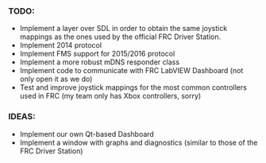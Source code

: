 ### TODO:

- Implement a layer over SDL in order to obtain the same joystick mappings as the ones used by the official FRC Driver Station.
- Implement 2014 protocol
- Implement FMS support for 2015/2016 protocol
- Implement a more robust mDNS responder class
- Implement code to communicate with FRC LabVIEW Dashboard (not only open it as we do)
- Test and improve joystick mappings for the most common controllers used in FRC (my team only has Xbox controllers, sorry)

### IDEAS:

- Implement our own Qt-based Dashboard
- Implement a window with graphs and diagnostics (similar to those of the FRC Driver Station)
